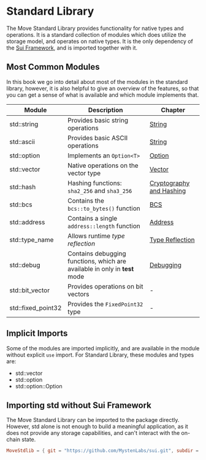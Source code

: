 # Standard Library

<!-- The Move standard library provides a set of modules  -->

The Move Standard Library provides functionality for native types and operations. It is a standard collection of modules which does utilize the storage model, and operates on native types. It is the only dependency of the [Sui Framework](../programmability/sui-framework.md), and is imported together with it.

## Most Common Modules

In this book we go into detail about most of the modules in the standard library, however, it is also helpful to give an overview of the features, so that you can get a sense of what is available and which module implements that.

<!-- Custom CSS addition in the theme/chrome.css  -->
<div class="modules-table">

| Module | Description | Chapter |
| ------ | ----------- | ------- |
| std::string | Provides basic string operations | [String](./string.md) |
| std::ascii | Provides basic ASCII operations | [String](./string.md) |
| std::option | Implements an `Option<T>` | [Option](./option.md) |
| std::vector | Native operations on the vector type | [Vector](./vector.md) |
| std::hash | Hashing functions: `sha2_256` and `sha3_256` | [Cryptography and Hashing](../programmability/cryptography-and-hashing.md) |
| std::bcs | Contains the `bcs::to_bytes()` function | [BCS](../basic-syntax/bcs.md) |
| std::address | Contains a single `address::length` function | [Address](./address.md) |
| std::type_name | Allows runtime *type reflection* | [Type Reflection](./type-reflection.md) |
| std::debug | Contains debugging functions, which are available in only in **test** mode | [Debugging](./debugging.md) |
| std::bit_vector | Provides operations on bit vectors | - |
| std::fixed_point32 | Provides the `FixedPoint32` type | - |

</div>

## Implicit Imports

Some of the modules are imported implicitly, and are available in the module without explicit `use` import. For Standard Library, these modules and types are:

- std::vector
- std::option
- std::option::Option

## Importing std without Sui Framework

The Move Standard Library can be imported to the package directly. However, std alone is not enough to build a meaningful application, as it does not provide any storage capabilities, and can't interact with the on-chain state.

```toml
MoveStdlib = { git = "https://github.com/MystenLabs/sui.git", subdir = "crates/sui-framework/packages/move-stdlib", rev = "framework/mainnet" }
```
